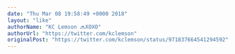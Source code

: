 ```yaml
---
date: "Thu Mar 08 19:58:49 +0000 2018"
layout: "like"
authorName: "KC Lemson 🔜XOXO"
authorUrl: "https://twitter.com/kclemson"
originalPost: "https://twitter.com/kclemson/status/971837664541294592"
---
```

